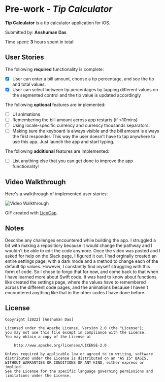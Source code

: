 # Pre-work - *Tip Calculator*

**Tip Calculator** is a tip calculator application for iOS.

Submitted by: **Anshuman Das**

Time spent: **3** hours spent in total

## User Stories

The following **required** functionality is complete:

* [X] User can enter a bill amount, choose a tip percentage, and see the tip and total values.
* [X] User can select between tip percentages by tapping different values on the segmented control and the tip value is updated accordingly

The following **optional** features are implemented:

* [ ] UI animations
* [ ] Remembering the bill amount across app restarts (if <10mins)
* [ ] Using locale-specific currency and currency thousands separators.
* [ ] Making sure the keyboard is always visible and the bill amount is always the first responder. This way the user doesn't have to tap anywhere to use this app. Just launch the app and start typing.

The following **additional** features are implemented:

- [ ] List anything else that you can get done to improve the app functionality!

## Video Walkthrough

Here's a walkthrough of implemented user stories:

<img src='http://i.imgur.com/link/to/your/gif/file.gif' title='Video Walkthrough' width='' alt='Video Walkthrough' />

GIF created with [LiceCap](http://www.cockos.com/licecap/).

## Notes

Describe any challenges encountered while building the app.
I struggled a bit with making a repositiory because it would change the pathway and I wouldn't be able to edit the code anymore. Once the video was posted and I asked for help on the Slack page, I figured it out. 
I had orginally created an entire settings page, with a dark mode and a method to change each of the default tip values. However, I constantly find myself struggling with this form of code. So I chose to forgo that for now, and come back to that when I have learned more about Swift code. It was hard to know about functions like created the settings page, where the values have to remembered across the different code pages, and the animations because I haven't encountered anything like that in the other codes I have done before. 

## License

    Copyright [2022] [Anshuman Das]

    Licensed under the Apache License, Version 2.0 (the "License");
    you may not use this file except in compliance with the License.
    You may obtain a copy of the License at

        http://www.apache.org/licenses/LICENSE-2.0

    Unless required by applicable law or agreed to in writing, software
    distributed under the License is distributed on an "AS IS" BASIS,
    WITHOUT WARRANTIES OR CONDITIONS OF ANY KIND, either express or implied.
    See the License for the specific language governing permissions and
    limitations under the License.
